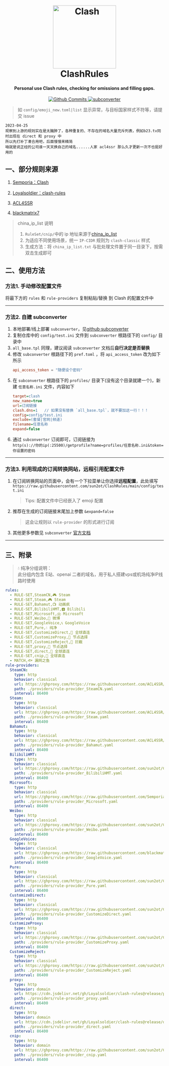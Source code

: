 <h1 align="center">
  <img src="https://github.com/Dreamacro/clash/raw/master/docs/logo.png" alt="Clash" width="200">
  <br>ClashRules<br>
</h1>

<h4 align="center">Personal use Clash rules, checking for omissions and filling gaps.</h4>

<p align="center">
  <a href="https://github.com/sun2ot/ClashRules/commits/main">
    <img src="https://img.shields.io/github/last-commit/sun2ot/ClashRules" alt="Github Commits">
  </a>
  <a href="https://github.com/tindy2013/subconverter">
    <img src="https://img.shields.io/badge/adapt-subconverter-green" alt="subconverter">
  </a>
</p>

> 如 `config/emoji_new.toml|list` 显示异常，与目标国家样式不符等，请提交 issue

```
2023-04-25
观察到上游的规则实在是太臃肿了，各种重复的、不存在的域名大量充斥列表，例如b23.tv同时出现在 direct 和 proxy 中
所以先打补丁凑合用吧，后面慢慢来精简
咱就是说正经的公司谁一天天换自己的域名......人家 acl4ssr 那么久才更新一次不也挺好用的
```

## 一、部分规则来源

1. [Semporia：Clash](https://github.com/Semporia/Clash)

2. [Loyalsoldier：clash-rules](https://github.com/Loyalsoldier/clash-rules)

3. [ACL4SSR](https://github.com/ACL4SSR/ACL4SSR)

4. [blackmatrix7](https://github.com/blackmatrix7/ios_rule_script)

>china_ip_list 说明
>1. `RuleSet/cnip/`中的 ip 地址来源于[china_ip_list](https://github.com/17mon/china_ip_list)
>2. 为适应不同使用场景，统一 `IP-CIDR` 规则为 `clash-classic` 样式
>3. 生成方法：将 `china_ip_list.txt` 与批处理文件置于同一目录下，按需双击生成即可

## 二、使用方法

### 方法1. 手动修改配置文件

将最下方的 `rules` 和 `rule-providers` 复制粘贴/替换 到 Clash 的配置文件中

---

### 方法2. 自建 subconverter 

1. 本地部署/线上部署 `subconverter`，见[github·subconverter](https://github.com/tindy2013/subconverter/blob/master/README-cn.md)
2. 复制仓库中的 `config/test.ini` 文件到 `subconverter` 根路径下的 `config/` 目录中
3. `all_base.tpl` 同理，建议阅读 `subconverter` 文档后**自行决定是否替换**
4. 修改 `subconverter` 根路径下的 `pref.toml` ，将 `api_access_token` 改为如下所示
    ```toml
    api_access_token = "随便设个密码"
    ```
5. 在 `subconverter` 根路径下的 `profiles/` 目录下(没有这个目录就建一个)，新建 `任意名称.ini` 文件，内容如下
    ```ini
    target=clash
    new_name=true
    url=订阅链接
    clash.dns=1   // 如果没有替换 `all_base.tpl`，就不要加这一行！！！
    config=config/test.ini
    exclude=(套餐|官网|频道)
    filename=任意名称
    expand=false
    ```
6. 通过 `subconverter` 订阅即可，订阅链接为\
`http(s)://你的ip(:25500)/getprofile?name=profiles/任意名称.ini&token=你设置的密码`

---

### 方法3. 利用现成的订阅转换网站，远程引用配置文件

1. 在订阅转换网站的页面中，会有一个下拉菜单让你选择**远程配置**，此处填写\
`https://raw.githubusercontent.com/sun2ot/ClashRules/main/config/test.ini`
    > Tips: 配置文件中已经嵌入了 emoji 配置
2. 推荐在生成的订阅链接末尾加上参数 `&expand=false`
    > 这会让规则以 `rule-provider` 的形式进行订阅
3. 其他更多参数见 `subconverter` [官方文档](https://github.com/tindy2013/subconverter/blob/master/README-cn.md#%E8%B0%83%E7%94%A8%E8%AF%B4%E6%98%8E-%E8%BF%9B%E9%98%B6)

---

## 三、附录

> 💧 纯净分组说明：\
> 此分组内包含 E站、openai 二者的域名，用于私人搭建vps或机场纯净IP线路时使用

```yaml
rules:
  - RULE-SET,SteamCN,🎮️ Steam
  - RULE-SET,Steam,🎮️ Steam
  - RULE-SET,Bahamut,📺️ 动画疯
  - RULE-SET,BilibiliHMT,🅱 Bilibili
  - RULE-SET,Microsoft,Ⓜ️ Microsoft
  - RULE-SET,Weibo,👊 微博
  - RULE-SET,GoogleVoice,📞 GoogleVoice
  - RULE-SET,Pure,💧 纯净
  - RULE-SET,CustomizeDirect,🎯 全球直连
  - RULE-SET,CustomizeProxy,🚀 节点选择
  - RULE-SET,CustomizeReject,🛑 拦截
  - RULE-SET,proxy,🚀 节点选择
  - RULE-SET,direct,🎯 全球直连
  - RULE-SET,cnip,🎯 全球直连
  - MATCH,🐟 漏网之鱼
rule-providers:
  SteamCN:
    type: http
    behavior: classical
    url: https://ghproxy.com/https://raw.githubusercontent.com/ACL4SSR/ACL4SSR/master/Clash/Providers/Ruleset/SteamCN.yaml
    path: ./providers/rule-provider_SteamCN.yaml
    interval: 86400
  Steam:
    type: http
    behavior: classical
    url: https://ghproxy.com/https://raw.githubusercontent.com/ACL4SSR/ACL4SSR/master/Clash/Providers/Ruleset/Steam.yaml
    path: ./providers/rule-provider_Steam.yaml
    interval: 86400
  Bahamut:
    type: http
    behavior: classical
    url: https://ghproxy.com/https://raw.githubusercontent.com/ACL4SSR/ACL4SSR/master/Clash/Providers/Ruleset/Bahamut.yaml
    path: ./providers/rule-provider_Bahamut.yaml
    interval: 86400
  BilibiliHMT:
    type: http
    behavior: classical
    url: https://ghproxy.com/https://raw.githubusercontent.com/sun2ot/ClashRules/main/RuleSet/BilibiliHMT.yaml
    path: ./providers/rule-provider_BilibiliHMT.yaml
    interval: 86400
  Microsoft:
    type: http
    behavior: classical
    url: https://ghproxy.com/https://raw.githubusercontent.com/Semporia/Clash/master/Rule/Microsoft.yaml
    path: ./providers/rule-provider_Microsoft.yaml
    interval: 86400
  Weibo:
    type: http
    behavior: classical
    url: https://ghproxy.com/https://raw.githubusercontent.com/sun2ot/ClashRules/main/RuleSet/Weibo.yaml
    path: ./providers/rule-provider_Weibo.yaml
    interval: 86400
  GoogleVoice:
    type: http
    behavior: classical
    url: https://ghproxy.com/https://raw.githubusercontent.com/blackmatrix7/ios_rule_script/master/rule/Clash/GoogleVoice/GoogleVoice.yaml
    path: ./providers/rule-provider_GoogleVoice.yaml
    interval: 86400
  Pure:
    type: http
    behavior: classical
    url: https://ghproxy.com/https://raw.githubusercontent.com/sun2ot/ClashRules/main/RuleSet/Pure.yaml
    path: ./providers/rule-provider_Pure.yaml
    interval: 86400
  CustomizeDirect:
    type: http
    behavior: classical
    url: https://ghproxy.com/https://raw.githubusercontent.com/sun2ot/ClashRules/main/RuleSet/CustomizeDirect.yaml
    path: ./providers/rule-provider_CustomizeDirect.yaml
    interval: 86400
  CustomizeProxy:
    type: http
    behavior: classical
    url: https://ghproxy.com/https://raw.githubusercontent.com/sun2ot/ClashRules/main/RuleSet/CustomizeProxy.yaml
    path: ./providers/rule-provider_CustomizeProxy.yaml
    interval: 86400
  CustomizeReject:
    type: http
    behavior: classical
    url: https://ghproxy.com/https://raw.githubusercontent.com/sun2ot/ClashRules/main/RuleSet/CustomizeReject.yaml
    path: ./providers/rule-provider_CustomizeReject.yaml
    interval: 86400
  proxy:
    type: http
    behavior: domain
    url: https://cdn.jsdelivr.net/gh/Loyalsoldier/clash-rules@release/proxy.txt
    path: ./providers/rule-provider_proxy.yaml
    interval: 86400
  direct:
    type: http
    behavior: domain
    url: https://cdn.jsdelivr.net/gh/Loyalsoldier/clash-rules@release/direct.txt
    path: ./providers/rule-provider_direct.yaml
    interval: 86400
  cnip:
    type: http
    behavior: domain
    url: https://ghproxy.com/https://raw.githubusercontent.com/sun2ot/ClashRules/main/RuleSet/cnip/cnip.yaml
    path: ./providers/rule-provider_cnip.yaml
    interval: 86400
```
  
